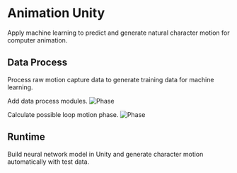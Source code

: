 # Animation Unity
Apply machine learning to predict and generate natural character motion for computer animation.

## Data Process
Process raw motion capture data to generate training data for machine learning.

Add data process modules.
![Phase](https://media.githubusercontent.com/media/YimingEcl/AnimationUnity/master/Assets/ScreenShots/Module.png)

Calculate possible loop motion phase.
![Phase](https://media.githubusercontent.com/media/YimingEcl/AnimationUnity/master/Assets/ScreenShots/Phase.png)



## Runtime
Build neural network model in Unity and generate character motion automatically with test data.
